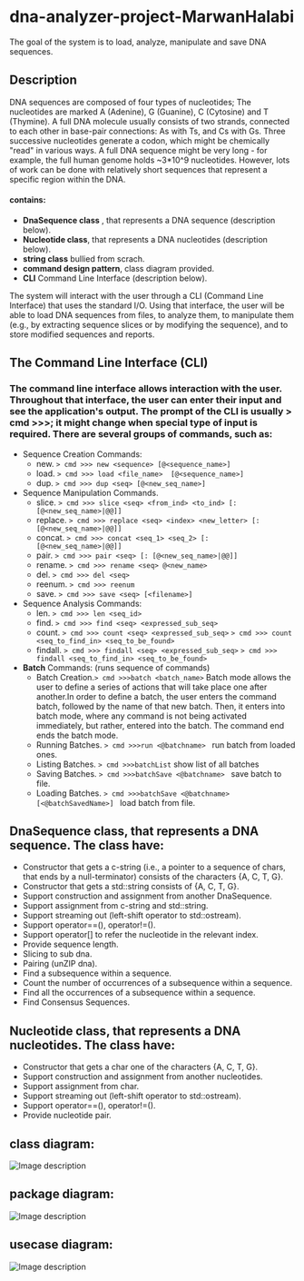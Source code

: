 # dna-analyzer-project-MarwanHalabi
The goal of the system is to load, analyze, manipulate and save DNA sequences.

## Description
DNA sequences are composed of four types of nucleotides; 
The nucleotides are marked A (Adenine), G (Guanine), C (Cytosine) and T (Thymine).
A full DNA molecule usually consists of two strands, connected to each other in base-pair connections: As with Ts, and Cs with Gs. 
Three successive nucleotides generate a codon, which might be chemically "read" in various ways.
A full DNA sequence might be very long - for example, the full human genome holds ~3*10^9 nucleotides. However, lots of work can be done with relatively short sequences that represent a specific region within the DNA.

#### contains:
- **DnaSequence class** , that represents a DNA sequence (description below).
- **Nucleotide class**, that represents a DNA nucleotides (description below).
- **string class** bullied from scrach.
- **command design pattern**, class diagram provided.
- **CLI** Command Line Interface (description below).

The system will interact with the user through a CLI (Command Line Interface) that uses the standard I/O. Using that interface, the user will be able to load DNA sequences from files, to analyze them, to manipulate them (e.g., by extracting sequence slices or by modifying the sequence), and to store modified sequences and reports.

## The Command Line Interface (CLI)
### The command line interface allows interaction with the user. Throughout that interface, the user can enter their input and see the application's output. The prompt of the CLI is usually > cmd >>>; it might change when special type of input is required. There are several groups of commands, such as:
- Sequence Creation Commands: 
  - new. ```> cmd >>> new <sequence> [@<sequence_name>]```
  - load. ```> cmd >>> load <file_name>  [@<sequence_name>]```
  - dup. ```> cmd >>> dup <seq> [@<new_seq_name>]```
- Sequence Manipulation Commands.
  - slice. ```> cmd >>> slice <seq> <from_ind> <to_ind> [: [@<new_seq_name>|@@]]```
  - replace. ```> cmd >>> replace <seq> <index> <new_letter> [: [@<new_seq_name>|@@]]```
  - concat. ```> cmd >>> concat <seq_1> <seq_2> [: [@<new_seq_name>|@@]]```
  - pair. ```> cmd >>> pair <seq> [: [@<new_seq_name>|@@]]```
  - rename. ```> cmd >>> rename <seq> @<new_name>```
  - del. ```> cmd >>> del <seq>```
  - reenum. ```> cmd >>> reenum```
  - save. ```> cmd >>> save <seq> [<filename>]```
- Sequence Analysis Commands:
  - len. ```> cmd >>> len <seq_id>```
  - find. ```> cmd >>> find <seq> <expressed_sub_seq>```
  - count. ```> cmd >>> count <seq> <expressed_sub_seq>```
           ```> cmd >>> count <seq_to_find_in> <seq_to_be_found>```
  - findall. ```> cmd >>> findall <seq> <expressed_sub_seq>```
             ```> cmd >>> findall <seq_to_find_in> <seq_to_be_found>```
- **Batch** Commands: (runs sequence of commands)
  - Batch Creation.```> cmd >>>batch <batch_name>```
  Batch mode allows the user to define a series of actions that will take place one after another.In order to define a batch, the user enters the command batch, followed by the name of that new batch. Then, it enters into batch mode, where any command is not being activated immediately, but rather, entered into the batch.
The command end ends the batch mode.
  - Running Batches. ```> cmd >>>run <@batchname> ```
  run batch from loaded ones.
  - Listing Batches.  ```> cmd >>>batchList```
  show list of all batches
  - Saving Batches. ```> cmd >>>batchSave <@batchname> ```
  save batch to file.
  - Loading Batches. ```> cmd >>>batchSave <@batchname> [<@batchSavedName>] ```
  load batch from file.

## DnaSequence class, that represents a DNA sequence. The class have:
- Constructor that gets a c-string (i.e., a pointer to a sequence of chars, that ends by a null-terminator) consists of the characters {A, C, T, G}.
- Constructor that gets a std::string consists of {A, C, T, G}.
- Support construction and assignment from another DnaSequence.
- Support assignment from c-string and std::string.
- Support streaming out (left-shift operator to std::ostream).
- Support operator==(), operator!=().
- Support operator[] to refer the nucleotide in the relevant index.
- Provide sequence length.
- Slicing to sub dna.
- Pairing (unZIP dna).
- Find a subsequence within a sequence.
- Count the number of occurrences of a subsequence within a sequence.
- Find all the occurrences of a subsequence within a sequence.
- Find Consensus Sequences.

## Nucleotide class, that represents a DNA nucleotides. The class have:
- Constructor that gets a char one of the characters {A, C, T, G}.
- Support construction and assignment from another nucleotides.
- Support assignment from char.
- Support streaming out (left-shift operator to std::ostream).
- Support operator==(), operator!=().
- Provide nucleotide pair.

## class diagram:
![Image description](https://github.com/MarwanHalabi/dna-analyzer-project/blob/master/classDiagram.png
)
## package diagram:
![Image description](https://github.com/MarwanHalabi/dna-analyzer-project/blob/master/PackageDiagram.png
)
## usecase diagram:
![Image description](https://github.com/MarwanHalabi/dna-analyzer-project/blob/master/UseCaseDiagram.png
)
